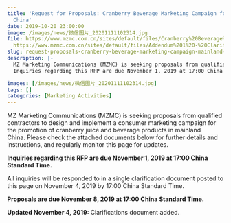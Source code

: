 ```yaml
---
title: 'Request for Proposals: Cranberry Beverage Marketing Campaign for Mainland
  China'
date: 2019-10-20 23:00:00
image: /images/news/微信图片_20201111102314.jpg
file: https://www.mzmc.com.cn/sites/default/files/Cranberry%20Beverage%20Campaign%20RFP_1.pdf,
  https://www.mzmc.com.cn/sites/default/files/Addendum%201%20-%20Clarifications_2.pdf
slug: request-proposals-cranberry-beverage-marketing-campaign-mainland-china
description: |-
  MZ Marketing Communications (MZMC) is seeking proposals from qualified contractors to design and implement a consumer marketing campaign for the promotion of cranberry juice and beverage products in mainland China. Please check the attached documents below for further details and instructions, and regularly monitor this page for updates.
  Inquiries regarding this RFP are due November 1, 2019 at 17:00 China Standard Time.

images: [/images/news/微信图片_20201111102314.jpg]
tags: []
categories: [Marketing Activities]
---
```

<p>MZ Marketing Communications (MZMC) is seeking proposals from qualified contractors to design and implement a consumer marketing campaign for the promotion of cranberry juice and beverage products in mainland China. Please check the attached documents below for further details and instructions, and regularly monitor this page for updates.</p>
<p><strong>Inquiries regarding this RFP are due November 1, 2019 at 17:00 China Standard Time.</strong></p>
<p>All inquiries will be responded to in a single clarification document posted to this page on November 4, 2019 by 17:00 China Standard Time.</p>
<p><strong>Proposals are due November 8, 2019 at 17:00 China Standard Time.</strong></p>
<p><strong>Updated November 4, 2019: </strong>Clarifications document added.</p>

